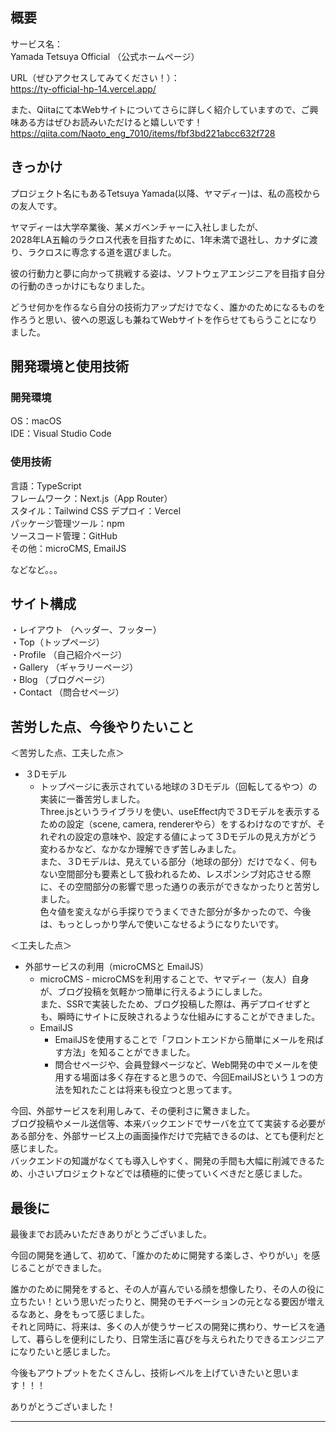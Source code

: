 ## 概要

サービス名：<br>
Yamada Tetsuya Official （公式ホームページ）<br>

URL（ぜひアクセスしてみてください！）：<br>
https://ty-official-hp-14.vercel.app/<br>

また、Qiitaにて本Webサイトについてさらに詳しく紹介していますので、ご興味ある方はぜひお読みいただけると嬉しいです！<br>
https://qiita.com/Naoto_eng_7010/items/fbf3bd221abcc632f728<br>

## きっかけ

プロジェクト名にもあるTetsuya Yamada(以降、ヤマディー)は、私の高校からの友人です。<br>

ヤマディーは大学卒業後、某メガベンチャーに入社しましたが、<br>
2028年LA五輪のラクロス代表を目指すために、1年未満で退社し、カナダに渡り、ラクロスに専念する道を選びました。<br>

彼の行動力と夢に向かって挑戦する姿は、ソフトウェアエンジニアを目指す自分の行動のきっかけにもなりました。<br>

どうせ何かを作るなら自分の技術力アップだけでなく、誰かのためになるものを作ろうと思い、彼への恩返しも兼ねてWebサイトを作らせてもらうことになりました。<br>

## 開発環境と使用技術

### 開発環境

OS：macOS<br>
IDE：Visual Studio Code

### 使用技術

言語：TypeScript<br>
フレームワーク：Next.js（App Router）<br>
スタイル：Tailwind CSS
デプロイ：Vercel<br>
パッケージ管理ツール：npm<br>
ソースコード管理：GitHub<br>
その他：microCMS, EmailJS<br>

などなど。。。

## サイト構成

・レイアウト （ヘッダー、フッター）<br>
・Top（トップページ）<br>
・Profile （自己紹介ページ）<br>
・Gallery （ギャラリーページ）<br>
・Blog （ブログページ）<br>
・Contact （問合せページ）<br>

## 苦労した点、今後やりたいこと

＜苦労した点、工夫した点＞<br>

- ３Dモデル
  - トップページに表示されている地球の３Dモデル（回転してるやつ）の実装に一番苦労しました。<br>
    Three.jsというライブラリを使い、useEffect内で３Dモデルを表示するための設定（scene, camera, rendererやら）をするわけなのですが、それぞれの設定の意味や、設定する値によって３Dモデルの見え方がどう変わるかなど、なかなか理解できず苦しみました。<br>
    また、３Dモデルは、見えている部分（地球の部分）だけでなく、何もない空間部分も要素として扱われるため、レスポンシブ対応させる際に、その空間部分の影響で思った通りの表示ができなかったりと苦労しました。<br>
    色々値を変えながら手探りでうまくできた部分が多かったので、今後は、もっとしっかり学んで使いこなせるようになりたいです。<br>

＜工夫した点＞<br>

- 外部サービスの利用（microCMSと EmailJS）
  - microCMS - microCMSを利用することで、ヤマディー（友人）自身が、ブログ投稿を気軽かつ簡単に行えるようにしました。<br>
    また、SSRで実装したため、ブログ投稿した際は、再デプロイせずとも、瞬時にサイトに反映されるような仕組みにすることができました。
  - EmailJS
    - EmailJSを使用することで「フロントエンドから簡単にメールを飛ばす方法」を知ることができました。
    - 問合せページや、会員登録ページなど、Web開発の中でメールを使用する場面は多く存在すると思うので、今回EmailJSという１つの方法を知れたことは将来も役立つと思ってます。

今回、外部サービスを利用しみて、その便利さに驚きました。<br>
ブログ投稿やメール送信等、本来バックエンドでサーバを立てて実装する必要がある部分を、外部サービス上の画面操作だけで完結できるのは、とても便利だと感じました。<br>
バックエンドの知識がなくても導入しやすく、開発の手間も大幅に削減できるため、小さいプロジェクトなどでは積極的に使っていくべきだと感じました。<br>

## 最後に

最後までお読みいただきありがとうございました。<br>

今回の開発を通して、初めて、「誰かのために開発する楽しさ、やりがい」を感じることができました。<br>

誰かのために開発をすると、その人が喜んでいる顔を想像したり、その人の役に立ちたい！という思いだったりと、開発のモチベーションの元となる要因が増えるなあと、身をもって感じました。<br>
それと同時に、将来は、多くの人が使うサービスの開発に携わり、サービスを通して、暮らしを便利にしたり、日常生活に喜びを与えられたりできるエンジニアになりたいと感じました。<br>

今後もアウトプットをたくさんし、技術レベルを上げていきたいと思います！！！<br>

ありがとうございました！

---

